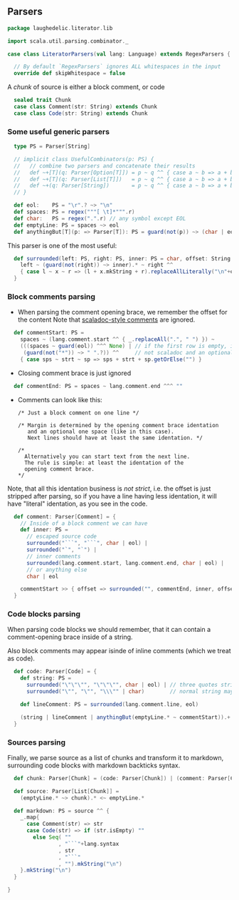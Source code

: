 ## Parsers

```scala
package laughedelic.literator.lib

import scala.util.parsing.combinator._

case class LiteratorParsers(val lang: Language) extends RegexParsers {

  // By default `RegexParsers` ignores ALL whitespaces in the input
  override def skipWhitespace = false
```

A _chunk_ of source is either a block comment, or code

```scala
  sealed trait Chunk
  case class Comment(str: String) extends Chunk
  case class Code(str: String) extends Chunk
```

### Some useful generic parsers

```scala
  type PS = Parser[String]

  // implicit class UsefulCombinators(p: PS) {
  //   // combine two parsers and concatenate their results
  //   def ~+[T](q: Parser[Option[T]]) = p ~ q ^^ { case a ~ b => a + b.getOrElse("").toString }
  //   def ~+[T](q: Parser[List[T]])   = p ~ q ^^ { case a ~ b => a + b.mkString }
  //   def ~+(q: Parser[String])       = p ~ q ^^ { case a ~ b => a + b }
  // }

  def eol:    PS = "\r".? ~> "\n"
  def spaces: PS = regex("""[ \t]*""".r)
  def char:   PS = regex(".".r) // any symbol except EOL
  def emptyLine: PS = spaces ~> eol
  def anythingBut[T](p: => Parser[T]): PS = guard(not(p)) ~> (char | eol)
```

This parser is one of the most useful:

```scala
  def surrounded(left: PS, right: PS, inner: PS = char, offset: String = "") = {
    left ~ (guard(not(right)) ~> inner).* ~ right ^^ 
    { case l ~ x ~ r => (l + x.mkString + r).replaceAllLiterally("\n"+offset, "\n") }
  }
```

### Block comments parsing
- When parsing the comment opening brace, we remember the offset for the content
  Note that [scaladoc-style comments](http://docs.scala-lang.org/style/scaladoc.html) 
  are ignored.


```scala
  def commentStart: PS = 
    spaces ~ (lang.comment.start ^^ { _.replaceAll(".", " ") }) ~ 
    (((spaces ~ guard(eol)) ^^^ None) | // if the first row is empty, ignore it
     (guard(not("*")) ~> " ".?)) ^^     // not scaladoc and an optional space
    { case sps ~ strt ~ sp => sps + strt + sp.getOrElse("") }
```

- Closing comment brace is just ignored

```scala
  def commentEnd: PS = spaces ~ lang.comment.end ^^^ ""
```

- Comments can look like this:

  ```
  /* Just a block comment on one line */

  /* Margin is determined by the opening comment brace identation
     and an optional one space (like in this case).
     Next lines should have at least the same identation. */
   
  /*
    Alternatively you can start text from the next line.
    The rule is simple: at least the identation of the 
    opening comment brace.
  */
  ```

Note, that all this identation business is _not strict_, i.e. the offset 
is just stripped after parsing, so if you have a line having less identation, 
it will have "literal" identation, as you see in the code.


```scala
  def comment: Parser[Comment] = {
    // Inside of a block comment we can have 
    def inner: PS =
      // escaped source code
      surrounded("```", "```", char | eol) | 
      surrounded("`", "`") |
      // inner comments
      surrounded(lang.comment.start, lang.comment.end, char | eol) |
      // or anything else
      char | eol

    commentStart >> { offset => surrounded("", commentEnd, inner, offset) } ^^ Comment
  }
```

### Code blocks parsing
When parsing code blocks we should remember, that it
can contain a comment-opening brace inside of a string.
 
Also block comments may appear isinde of inline comments 
(which we treat as code).


```scala
  def code: Parser[Code] = {
    def string: PS = 
      surrounded("\"\"\"", "\"\"\"", char | eol) | // three quotes string
      surrounded("\"", "\"", "\\\"" | char)        // normal string may contain escaped quote

    def lineComment: PS = surrounded(lang.comment.line, eol)

    (string | lineComment | anythingBut(emptyLine.* ~ commentStart)).+ ^^ { _.mkString } ^^ Code
  }
```

### Sources parsing

Finally, we parse source as a list of chunks and
transform it to markdown, surrounding code blocks 
with markdown backticks syntax.


```scala
  def chunk: Parser[Chunk] = (code: Parser[Chunk]) | (comment: Parser[Chunk])

  def source: Parser[List[Chunk]] =
    (emptyLine.* ~> chunk).* <~ emptyLine.*

  def markdown: PS = source ^^ {
    _.map{
      case Comment(str) => str
      case Code(str) => if (str.isEmpty) ""
        else Seq( ""
                , "```"+lang.syntax
                , str
                , "```"
                , "").mkString("\n")
    }.mkString("\n")
  }

}

```




[main/scala/FileUtils.scala]: FileUtils.scala.md
[main/scala/LanguageMap.scala]: LanguageMap.scala.md
[main/scala/LiteratorParsers.scala]: LiteratorParsers.scala.md
[main/scala/package.scala]: package.scala.md
[main/scala/Readme.md]: Readme.md.md
[test/scala/Test.scala]: ../../test/scala/Test.scala.md
